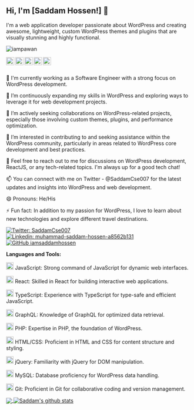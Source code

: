 ## Hi, I'm [Saddam Hossen!] 👋

I'm a web application developer passionate about WordPress and creating awesome, lightweight, custom WordPress themes and plugins that are visually stunning and highly functional.

<p align="left"> <img src="https://komarev.com/ghpvc/?username=iampawan&label=Views&color=blue&style=plastic" alt="iampawan" /> </p>

<a href="https://twitter.com/SaddamCse007">
  <img align="left" alt="Saddam's Twitter" width="22px" src="https://cdn.jsdelivr.net/npm/simple-icons@v3/icons/twitter.svg" />
</a>
<a href="https://linkedin.com/in/muhammad-saddam-hossen-a8562b131">
  <img align="left" alt="Saddam's Linkdein" width="22px" src="https://cdn.jsdelivr.net/npm/simple-icons@v3/icons/linkedin.svg" />
</a>
<a href="https://github.com/iamsaddamhossen">
  <img align="left" alt="Saddam's Github" width="22px" src="https://cdn.jsdelivr.net/npm/simple-icons@v3/icons/github.svg" />
</a>
<a href="https://instagram.com/saddam.wp/">
  <img align="left" alt="Saddam's Instagram" width="22px" src="https://cdn.jsdelivr.net/npm/simple-icons@v3/icons/instagram.svg" />
</a>
<a href="https://www.facebook.com/saddam.io/">
  <img align="left" alt="Saddam's Facebook" width="22px" src="https://cdn.jsdelivr.net/npm/simple-icons@v3/icons/facebook.svg" />
</a>


<br/>
<br/>


🔭 I'm currently working as a Software Engineer with a strong focus on WordPress development.

🌱 I’m continuously expanding my skills in WordPress and exploring ways to leverage it for web development projects.

👯 I’m actively seeking collaborations on WordPress-related projects, especially those involving custom themes, plugins, and performance optimization.

🤔 I’m interested in contributing to and seeking assistance within the WordPress community, particularly in areas related to WordPress core development and best practices.

💬 Feel free to reach out to me for discussions on WordPress development, ReactJS, or any tech-related topics. I'm always up for a good tech chat!

📫 You can connect with me on Twitter - @SaddamCse007 for the latest updates and insights into WordPress and web development.

😄 Pronouns: He/His

⚡ Fun fact: In addition to my passion for WordPress, I love to learn about new technologies and explore different travel destinations.

[![Twitter: SaddamCse007](https://img.shields.io/twitter/follow/SaddamCse007?style=social)](https://twitter.com/SaddamCse007)
[![Linkedin: muhammad-saddam-hossen-a8562b131](https://img.shields.io/badge/-imsaddam-blue?style=flat-square&logo=Linkedin&logoColor=white&link=https://www.linkedin.com/in/muhammad-saddam-hossen-a8562b131/)](https://www.linkedin.com/in/muhammad-saddam-hossen-a8562b131/)
[![GitHub iamsaddamhossen](https://img.shields.io/github/followers/iamsaddamhossen?label=follow&style=social)](https://github.com/iamsaddamhossen)



**Languages and Tools:**  

<code><img height="20" src="https://camo.githubusercontent.com/bdc2ad7847367dd9c66145d51470095066fcb1ac514b26e2a2785f7ae96a1f1f/68747470733a2f2f696d672e736869656c64732e696f2f62616467652f2d4e6f64656a732d3343383733413f7374796c653d666f722d7468652d626add676e6c436f6c6f723d626c61636b266c6f676f3d6e6f64652e6a73266c6f676f436f6c6f723d334338373341"></code> JavaScript: Strong command of JavaScript for dynamic web interfaces.

<code><img height="20" src="https://camo.githubusercontent.com/8e4a668bb3e69b0ab12ff19e5038b089ea85543993268a965f6cebe6ca2b4d9a/68747470733a2f2f696d672e736869656c64732e696f2f62616467652f2d52656163742d3631444246423f7374796c653d666f722d7468652d6261646765266c6162656c436f6c6f723d626c61636b266c6f676f3d7265616374266c6f676f436f6c6f723d363144424642"></code> React: Skilled in React for building interactive web applications.

<code><img height="20" src="https://camo.githubusercontent.com/82cd498d68f1929233bffb5d3bd2229cb0a97728b4983ee3a607c1941a9c9b7b/68747470733a2f2f696d672e736869656c64732e696f2f62616467652f2d4a6176617363726970742d4630444234463f7374796c653d666f722d7468652d6261646765266c6162656c436f6c6f723d626c61636b266c6f676f3d6a617661736372697074266c6f676f436f6c6f723d463044423446"></code> TypeScript: Experience with TypeScript for type-safe and efficient JavaScript.

<code><img height="20" src="https://camo.githubusercontent.com/eb9f63e1e5baf35cfd84596d4e7d24395b2011b40691fc3f7eb30abb34dda9d8/68747470733a2f2f696d672e736869656c64732e696f2f62616467652f2d547970657363726970742d3030376163633f7374796c653d666f722d7468652d6261646765266c6162656c436f6c6f723d626c61636b266c6f676f3d74797065736372697074266c6f676f436f6c6f723d303037616363"></code> GraphQL: Knowledge of GraphQL for optimized data retrieval.

<code><img height="20" src="https://camo.githubusercontent.com/da8e0787234adaa162523caf0961eef47613c0a916ea04c26f55fa64b3012d00/68747470733a2f2f696d672e736869656c64732e696f2f62616467652f2d4772617068516c2d6535333561623f7374796c653d666f722d7468652d6261646765266c6162656c436f6c6f723d626c61636b266c6f676f3d6e6f64652e6a73266c6f676f436f6c6f723d653533356162"></code> PHP: Expertise in PHP, the foundation of WordPress.

<code><img height="20" src="https://camo.githubusercontent.com/bdc2ad7847367dd9c66145d51470095066fcb1ac514b26e2a2785f7ae96a1f1f/68747470733a2f2f696d672e736869656c64732e696f2f62616467652f2d4e6f64656a732d3343383733413f7374796c653d666f722d7468652d6261646765266c6162656c436f6c6f723d626c61636b266c6f676f3d6e6f64652e6a73266c6f676f436f6c6f723d334338373341"></code> HTML/CSS: Proficient in HTML and CSS for content structure and styling.

<code><img height="20" src="https://camo.githubusercontent.com/8e4a668bb3e69b0ab12ff19e5038b089ea85543993268a965f6cebe6ca2b4d9a/68747470733a2f2f696d672e736869656c64732e696f2f62616467652f2d52656163742d3631444246423f7374796c653d666f722d7468652d6261646765266c6162656c436f6c6f723d626c61636b266c6f676f3d7265616374266c6f676f436f6c6f723d363144424642"></code> jQuery: Familiarity with jQuery for DOM manipulation.

<code><img height="20" src="https://camo.githubusercontent.com/82cd498d68f1929233bffb5d3bd2229cb0a97728b4983ee3a607c1941a9c9b7b/68747470733a2f2f696d672e736869656c64732e696f2f62616467652f2d4a6176617363726970742d4630444234463f7374796c653d666f722d7468652d6261646765266c6162656c436f6c6f723d626c61636b266c6f676f3d6a617661736372697074266c6f676f436f6c6f723d463044423446"></code> MySQL: Database proficiency for WordPress data handling.

<code><img height="20" src="https://camo.githubusercontent.com/eb9f63e1e5baf35cfd84596d4e7d24395b2011b40691fc3f7eb30abb34dda9d8/68747470733a2f2f696d672e736869656c64732e696f2f62616467652f2d547970657363726970742d3030376163633f7374796c653d666f722d7468652d6261646765266c6162656c436f6c6f723d626c61636b266c6f676f3d74797065736372697074266c6f676f436f6c6f723d303037616363"></code> Git: Proficient in Git for collaborative coding and version management.


<a href="https://github.com/iamsaddamhossen">
  <img align="center" src="https://github-readme-stats.vercel.app/api/top-langs/?username=iamsaddamhossen&theme=light&hide_langs_below=1" />
</a>
<a href="https://github.com/iamsaddamhossen">
 <img align="center" src="https://github-readme-stats.vercel.app/api?username=iamsaddamhossen&show_icons=true&theme=light&line_height=27" alt="Saddam's github stats"/>
</a>


